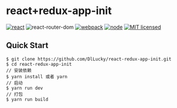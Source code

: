 # react+redux-app-init
[![react](https://img.shields.io/badge/react-^16.7.0-brightgreen.svg?style=flat-square)](https://github.com/facebook/react)
![react-router-dom](https://img.shields.io/badge/react--router--dom-%5E5.0.0-brightgreen.svg)
[![webpack](https://img.shields.io/badge/webpack-%5E4.29.6-brightgreen.svg)](https://www.webpackjs.com/)
[![node](https://img.shields.io/badge/node-%3E%3D9.10.0-brightgreen.svg)](http://nodejs.cn/)
[![MIT licensed](https://img.shields.io/badge/license-MIT-brightgreen.svg)](https://raw.githubusercontent.com/wellyshen/react-cool-starter/master/LICENSE)

## Quick Start
~~~
$ git clone https://github.com/DlLucky/react-redux-app-init.git
$ cd react-redux-app-init
// 安装依赖
$ yarn install 或者 yarn  
// 启动
$ yarn run dev 
// 打包
$ yarn run build
~~~



